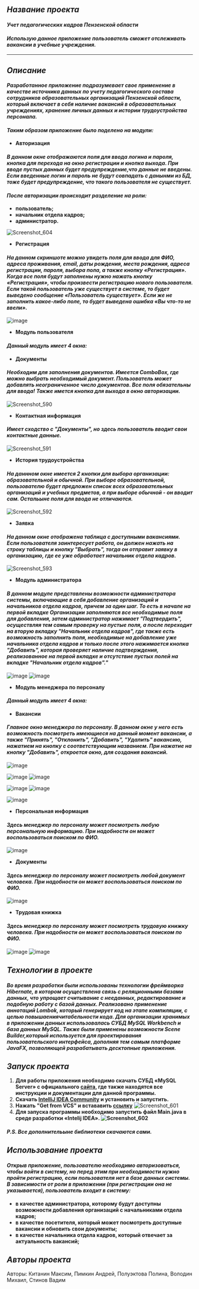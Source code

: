 ## *Название проекта*
#### *Учет педагогических кадров Пензенской области*
#### *Использую данное приложение пользователь сможет отслеживать вакансии в учебные учреждения.*
---

## *Описание*
#### *Разработанное приложение подразумевает свое применение в качестве источника данных по учету педагогического состава сотрудников образовательных организаций Пензенской области, который включает в себя наличие вакансий в образовательных учреждениях, хранение личных данных и истории трудоустройства персонала.*
#### *Таким образом приложение было поделено на модули:*
- **Авторизация**

#### *В данном окне отображаются поля для ввода логина и пароля, кнопка для перехода на окно регистрации и кнопка выхода. При вводе пустых данных будет предупреждение,что данные не введены. Если введенные логин и пароль не будут совпадать с данынми из БД, тоже будет предупреждение, что такого пользователя не существует.*
#### *После авторизации происходит разделение на роли:*
- **пользователь;**
- **начальник отдела кадров;**
- **администратор.**

![Screenshot_604](https://user-images.githubusercontent.com/77585277/176284094-ad5a56f7-8197-40fa-a2b3-690e4382e736.png)

- **Регистрация**

#### *На данном скриншоте можно увидеть поля для ввода для ФИО, адреса проживания, email, даты рождения, места рождения, адреса регистрации, пароля,  выбора пола, а также кнопку «Регистрация». Когда все поля будут заполнены нужно нажать кнопку «Регистрация», чтобы произвести регистрацию нового пользователя. Если такой пользователь уже существует в системе, то будет выведено сообщение «Пользователь существует». Если же не заполнить какое-либо поле, то будет выведена ошибка «Вы что-то не ввели».*  
![image](https://user-images.githubusercontent.com/77585277/176284312-eb850101-86d3-488b-963d-f8890bd3ca65.png)

- **Модуль пользователя**

#### *Данный модуль имеет 4 окна:*
- **Документы**
#### *Необходим для заполнения документов. Имеется ComboBox, где можно выбрать необходимый документ. Пользователь может добавлять неограниченное число документов. Все поля обязательны для ввода! Также имется кнопка для выхода в окно авторизации.*
![Screenshot_590](https://user-images.githubusercontent.com/77585277/176293106-b68c1902-7a14-43c4-8d9b-c4c2c639e41e.png)

- **Контактная информация**
#### *Имеет сходство с "Документы", но здесь пользователь вводит свои контактные данные.*
![Screenshot_591](https://user-images.githubusercontent.com/77585277/176294676-89676479-5f5c-47e3-a63e-3007e026e632.png)

- **История трудоустройства**
#### *На даннном окне имеется 2 кнопки для выбора организации: образовательной и обычной. При выборе образовательной, пользователю будет предложен список всех образовательных организаций и учебных предметов, а при выборе обычной - он вводит сам. Остальыне поля для ввода не отличаются.*
![Screenshot_592](https://user-images.githubusercontent.com/77585277/176297537-f7bbc369-3456-48e3-bd14-6ab2007d5f98.png)

- **Заявка**
#### *На данном окне отображена таблица с доступными вакансиями. Если пользователя заинтересует работа, он должен нажать на строку таблицы и кнопку "Выбрать", тогда он отправит заявку в организацию, где ее уже обработает начальник отдела кадров.*
![Screenshot_593](https://user-images.githubusercontent.com/77585277/176299823-6a519aaa-77e6-4fd1-bc2c-f9ef09b51e22.png)

- **Модуль администратора**
#### *В данном модуле представлены возможности администратора системы, включающие в себя добавление организаций и начальников отдела кадров, причем за один шаг. То есть в начале на первой вкладке Организации заполняются все необходимые поля для добавления, затем администратор нажимает "Подтвердить", осуществляя тем самым проверку на пустые поля, а после переходит на вторую вкладку "Начальник отдела кадров", где также есть возможность заполнить поля, необходимые на добавление уже начальника отдела кадров и только после этого нажимается кнопка "Добавить", которая проверяет наличие подтверждения, реализованное на первой вкладке и отсутствие пустых полей на вкладке "Начальник отдела кадров"."*

![image](https://user-images.githubusercontent.com/77580790/176296164-671e4b0e-e995-43ab-9951-f8587ec08918.png)
![image](https://user-images.githubusercontent.com/77580790/176297335-227c94c4-d791-4ed4-9eb5-b901c311dfa5.png)

- **Модуль менеджера по персоналу**

#### *Данный модуль имеет 4 окна:*
- **Вакансии**
#### *Главное окно менеджера по персоналу. В данном окне у него есть возможность посмотреть имеющиеся на данный момент вакансии, а также "Принять", "Отклонить", "Добавить", "Удалить" вакансию, нажатием на кнопку с соответствующим названием. При нажатие на кнопку "Добавить", откроется окно, для создания вакансий.*

![image](https://user-images.githubusercontent.com/77540450/176311230-013d6fc2-c69f-458a-b9de-170c028582ee.png)

![image](https://user-images.githubusercontent.com/77540450/176315767-0800c32b-97b4-4894-88b4-f67c4654625b.png)
![image](https://user-images.githubusercontent.com/77540450/176316238-6dce3f36-f9e3-428c-8bea-ea6939438169.png)

![image](https://user-images.githubusercontent.com/77540450/176315893-2f50a294-4294-4538-9cd4-593b3b484aa1.png)
![image](https://user-images.githubusercontent.com/77540450/176315946-2e0e5bdb-45df-4971-a5cc-284be6ab4ec7.png)

![image](https://user-images.githubusercontent.com/77540450/176315969-17a6858f-07c3-4233-83a5-0d445259213d.png)


- **Персональная информация**
#### *Здесь менеджер по персоналу может посмотреть любую персональную информацию. При надобности он может воспользоваться поиском по ФИО.*

![image](https://user-images.githubusercontent.com/77540450/176312906-4cc946aa-adee-4b61-93ed-9145e6c34d1a.png)

- **Документы**
#### *Здесь менеджер по персоналу может посмотреть любой документ человека. При надобности он может воспользоваться поиском по ФИО.*

![image](https://user-images.githubusercontent.com/77540450/176314069-4250ca8a-67d0-44da-aabe-e059ffea9563.png)

- **Трудовая книжка**
#### *Здесь менеджер по персоналу может посмотреть трудовую книжку человека. При надобности он может воспользоваться поиском по ФИО.*

![image](https://user-images.githubusercontent.com/77540450/176315514-60ccf593-ab39-441e-95e7-097fa3b15ea8.png)
![image](https://user-images.githubusercontent.com/77540450/176315536-ab4e209f-bbaa-43d4-8c93-9fc3ef7a940c.png)


## *Технологии в проекте*
#### *Во время разработки были использованы технологии фреймворка Hibernate, в котором осуществлена связь с реляционными базами данных, что упрощает считывание с нееданных, редактирование и подобную работу с базой данных. Реализовано применение аннотаций Lombok, который генерирует код на этапе компиляции, с целью повышаениячитабельности кода. Для организации хранимых в приложении данных использовалась СУБД MySQL Workbench и база данных MySQL. Также были применены возможности Scene Builder,который используется для проектирования пользовательского интерфейса, дополняя тем самым платформe JavaFX, позволяющей разрабатывать десктопные приложения.*

## *Запуск проекта*

1. **Для работы приложения необходимо скачать СУБД «MySQL Server» с официального [сайта](https://mysql.com), где также находятся все инструкции и документации для данной программы.**
2. **Скачать [IntelliJ IDEA Community](https://www.jetbrains.com/ru-ru/idea/download/#section=windows) и установить и запустить.**
3. **Нажать "Get from VCS" и встававить [ссылку](https://github.com/Miracle112/Internship.git)**
![Screenshot_601](https://user-images.githubusercontent.com/77585277/176277347-a8e66c72-5365-4ce1-a1c6-2cc55ec2ba80.png)
4. **Для запуска программы необходимо запустить файл Main.java в среде разработки «Intelij IDEA». 
![Screenshot_602](https://user-images.githubusercontent.com/77585277/176278084-20691031-26d7-4cc7-8096-fe9a08142ee4.png)**

#### *P.S. Все дополнительыне библиотеки скачаются сами.*

## *Использование проекта*
#### *Открыв приложение, пользователю необходимо авторизоваться, чтобы войти в систему, но перед этим при необходимости нужно пройти регистрацию, если пользователя нет в базе данных системы. В зависимости от роли в приложении (при регистрации она не указывается), пользователь входит в систему:*
- **в качестве администратора, которому будут доступны возможности добавления организаций с начальниками отдела кадров;**
- **в качестве посетителя, который может посмотреть доступные вакансии и обновить свои документы;**
- **в качестве начальника отдела кадров, который отвечает за актуальность вакансий;**

## *Авторы проекта*
Авторы: Китанин Максим, Пимкин Андрей, Полуэктова Полина, Володин Михаил, Стинов Вадим
